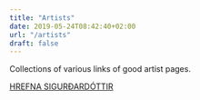 ```yaml
---
title: "Artists"
date: 2019-05-24T08:42:40+02:00
url: "/artists"
draft: false
---
```


Collections of various links of good artist pages.

[HREFNA SIGURÐARDÓTTIR](https://hrefnasigurdardottir.tumblr.com/)
